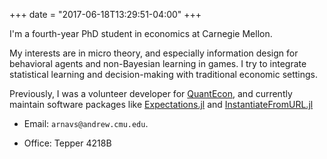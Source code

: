 +++
date = "2017-06-18T13:29:51-04:00"
+++

I'm a fourth-year PhD student in economics at Carnegie Mellon. 

My interests are in micro theory, and especially information design for behavioral agents and non-Bayesian learning in games. I try to integrate statistical learning and decision-making with traditional economic settings. 

Previously, I was a volunteer developer for [QuantEcon](https://quantecon.org), and currently maintain software packages like [Expectations.jl](https://github.com/QuantEcon/Expectations.jl) and [InstantiateFromURL.jl](https://github.com/QuantEcon/InstantiateFromURL.jl) 

<!-- I'm an OCD survivor --- if you or someone you know wants someone to talk to, send me an email. -->

* Email: `arnavs@andrew.cmu.edu`. 

* Office: Tepper 4218B


